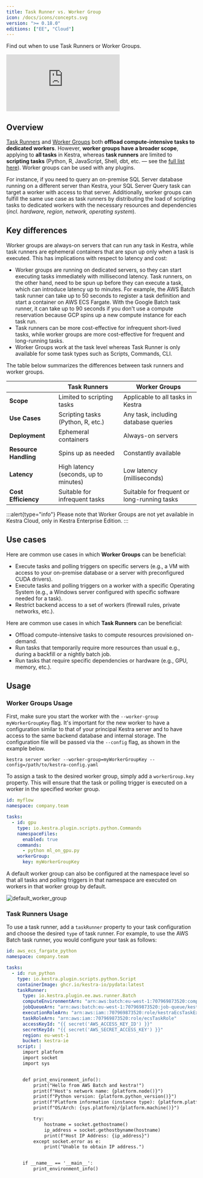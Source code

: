 ```yaml
---
title: Task Runner vs. Worker Group
icon: /docs/icons/concepts.svg
version: ">= 0.18.0"
editions: ["EE", "Cloud"]
---
```


Find out when to use Task Runners or Worker Groups.

<div class="video-container">
  <iframe src="https://www.youtube.com/embed/KUIvYloRN18?si=u_2ZeNWXrXtdFZvO" title="YouTube video player" frameborder="0" allow="accelerometer; autoplay; clipboard-write; encrypted-media; gyroscope; picture-in-picture; web-share" referrerpolicy="strict-origin-when-cross-origin" allowfullscreen></iframe>
</div>

## Overview
[Task Runners](./index.md) and [Worker Groups](../06.enterprise/04.scalability/worker-group.md) both **offload compute-intensive tasks to dedicated workers**. However, **worker groups have a broader scope**, applying to **all tasks** in Kestra, whereas **task runners** are limited to **scripting tasks** (Python, R, JavaScript, Shell, dbt, etc. — see the [full list here](./01.overview.md#plugins-supporting-task-runners)). Worker groups can be used with any plugins.

For instance, if you need to query an on-premise SQL Server database running on a different server than Kestra, your SQL Server Query task can target a worker with access to that server. Additionally, worker groups can fulfill the same use case as task runners by distributing the load of scripting tasks to dedicated workers with the necessary resources and dependencies (_incl. hardware, region, network, operating system_).

## Key differences
Worker groups are always-on servers that can run any task in Kestra, while task runners are ephemeral containers that are spun up only when a task is executed. This has implications with respect to latency and cost:
- Worker groups are running on dedicated servers, so they can start executing tasks immediately with millisecond latency. Task runners, on the other hand, need to be spun up before they can execute a task, which can introduce latency up to minutes. For example, the AWS Batch task runner can take up to 50 seconds to register a task definition and start a container on AWS ECS Fargate. With the Google Batch task runner, it can take up to 90 seconds if you don't use a compute reservation because GCP spins up a new compute instance for each task run.
- Task runners can be more cost-effective for infrequent short-lived tasks, while worker groups are more cost-effective for frequent and long-running tasks.
- Worker Groups work at the task level whereas Task Runner is only available for some task types such as Scripts, Commands, CLI.

The table below summarizes the differences between task runners and worker groups.

|                       | Task Runners                          | Worker Groups                               |
|-----------------------|---------------------------------------|---------------------------------------------|
| **Scope**             | Limited to scripting tasks            | Applicable to all tasks in Kestra           |
| **Use Cases**         | Scripting tasks (Python, R, etc.)     | Any task, including database queries        |
| **Deployment**        | Ephemeral containers                  | Always-on servers                           |
| **Resource Handling** | Spins up as needed                    | Constantly available                        |
| **Latency**           | High latency (seconds, up to minutes) | Low latency (milliseconds)                  |
| **Cost Efficiency**   | Suitable for infrequent tasks         | Suitable for frequent or long-running tasks |

:::alert{type="info"}
Please note that Worker Groups are not yet available in Kestra Cloud, only in Kestra Enterprise Edition.
:::

## Use cases

Here are common use cases in which **Worker Groups** can be beneficial:
- Execute tasks and polling triggers on specific servers (e.g., a VM with access to your on-premise database or a server with preconfigured CUDA drivers).
- Execute tasks and polling triggers on a worker with a specific Operating System (e.g., a Windows server configured with specific software needed for a task).
- Restrict backend access to a set of workers (firewall rules, private networks, etc.).

Here are common use cases in which **Task Runners** can be beneficial:
- Offload compute-intensive tasks to compute resources provisioned on-demand.
- Run tasks that temporarily require more resources than usual e.g., during a backfill or a nightly batch job.
- Run tasks that require specific dependencies or hardware (e.g., GPU, memory, etc.).

## Usage

### Worker Groups Usage

First, make sure you start the worker with the `--worker-group myWorkerGroupKey` flag. It's important for the new worker to have a configuration similar to that of your principal Kestra server and to have access to the same backend database and internal storage. The configuration file will be passed via the `--config` flag, as shown in the example below.

```shell
kestra server worker --worker-group=myWorkerGroupKey --config=/path/to/kestra-config.yaml
```

To assign a task to the desired worker group, simply add a `workerGroup.key` property. This will ensure that the task or polling trigger is executed on a worker in the specified worker group.

```yaml
id: myflow
namespace: company.team

tasks:
  - id: gpu
    type: io.kestra.plugin.scripts.python.Commands
    namespaceFiles:
      enabled: true
    commands:
      - python ml_on_gpu.py
    workerGroup:
      key: myWorkerGroupKey
```

A default worker group can also be configured at the namespace level so that all tasks and polling triggers in that namespace are executed on workers in that worker group by default.

![default_worker_group](/docs/concepts/default_worker_group.png)


### Task Runners Usage

To use a task runner, add a `taskRunner` property to your task configuration and choose the desired `type` of task runner. For example, to use the AWS Batch task runner, you would configure your task as follows:

```yaml
id: aws_ecs_fargate_python
namespace: company.team

tasks:
  - id: run_python
    type: io.kestra.plugin.scripts.python.Script
    containerImage: ghcr.io/kestra-io/pydata:latest
    taskRunner:
      type: io.kestra.plugin.ee.aws.runner.Batch
      computeEnvironmentArn: "arn:aws:batch:eu-west-1:707969873520:compute-environment/kestraFargateEnvironment"
      jobQueueArn: "arn:aws:batch:eu-west-1:707969873520:job-queue/kestraJobQueue"
      executionRoleArn: "arn:aws:iam::707969873520:role/kestraEcsTaskExecutionRole"
      taskRoleArn: "arn:aws:iam::707969873520:role/ecsTaskRole"
      accessKeyId: "{{ secret('AWS_ACCESS_KEY_ID') }}"
      secretKeyId: "{{ secret('AWS_SECRET_ACCESS_KEY') }}"
      region: eu-west-1
      bucket: kestra-ie
    script: |
      import platform
      import socket
      import sys


      def print_environment_info():
          print("Hello from AWS Batch and kestra!")
          print(f"Host's network name: {platform.node()}")
          print(f"Python version: {platform.python_version()}")
          print(f"Platform information (instance type): {platform.platform()}")
          print(f"OS/Arch: {sys.platform}/{platform.machine()}")

          try:
              hostname = socket.gethostname()
              ip_address = socket.gethostbyname(hostname)
              print(f"Host IP Address: {ip_address}")
          except socket.error as e:
              print("Unable to obtain IP address.")


      if __name__ == '__main__':
          print_environment_info()
```
